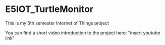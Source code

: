 # E5IOT_TurtleMonitor
This is my 5th semester Internet of Things project

You can find a short video introduction to the project here: "insert youtube link"
